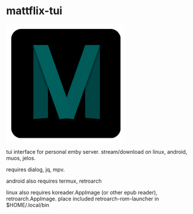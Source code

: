 # mattflix-tui
![Alt text](https://github.com/booYah187/mattflix-tui/blob/main/mattflixtui.png)

tui interface for personal emby server. stream/download on linux, android, muos, jelos.

requires dialog, jq, mpv. 

android also requires termux, retroarch

linux also requires koreader.AppImage (or other epub reader), retroarch.AppImage. place included retroarch-rom-launcher in $HOME/.local/bin 
